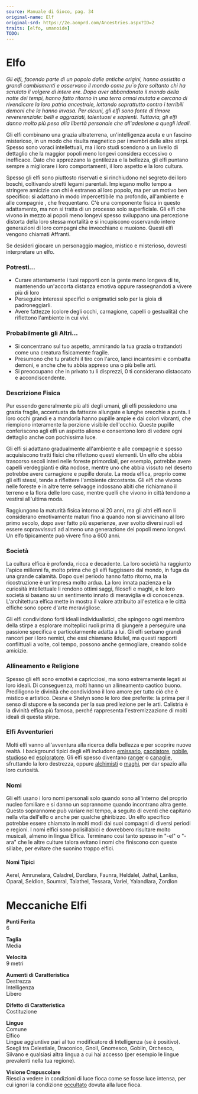 ```yaml
---
source: Manuale di Gioco, pag. 34
original-name: Elf
original-srd: https://2e.aonprd.com/Ancestries.aspx?ID=2
traits: [elfo, umanoide]
TODO:
---
```


# Elfo

_Gli elfi, facendo parte di un popolo dalle antiche origini, hanno assistito a
grandi cambiamenti e osservano il mondo come pu`o fare soltanto chi ha scrutato
il volgere di intere ere. Dopo aver abbandonato il mondo della notte dei tempi,
hanno fatto ritorno in una terra ormai mutata e cercano di rivendicare la loro
patria ancestrale, lottando soprattutto contro i terribili demoni che la hanno
invasa. Per alcuni, gli elfi sono fonte di timore revererenziale: belli e
aggraziati, talentuosi e sapienti. Tuttavia, gli elfi danno molto più peso alla
libertà personale che all'adesione a quegli ideali._

Gli elfi combinano una grazia ultraterrena, un'intelligenza acuta e un fascino
misterioso, in un modo che risulta magnetico per i membri delle altre stirpi.
Spesso sono voraci intellettuali, ma i loro studi scendono a un livello di
dettaglio che la maggior popoli meno longevi considera eccessivo o inefficace.
Dato che apprezzano la gentilezza e la bellezza, gli elfi puntano sempre a
migliorare i loro comportamenti, il loro aspetto e la loro cultura.

Spesso gli elfi sono piuttosto riservati e si rinchiudono nel segreto dei loro
boschi, coltivando stretti legami parentali. Impiegano molto tempo a stringere
amicizie con chi è estraneo al loro popolo, ma per un motivo ben specifico: si
adattano in modo impercettibile ma profondo, all'ambiente e alle compagnie , che
frequentano. C'è una componente fisica in questo adattamento, ma non si tratta
di un processo solo superficiale. Gli elfi che vivono in mezzo ai popoli meno
longevi spesso sviluppano una percezione distorta della loro stessa mortalità e
si incupiscono osservando intere generazioni di loro compagni che invecchiano e
muoiono. Questi elfi vengono chiamati Affranti.

Se desideri giocare un personaggio magico, mistico e misterioso, dovresti
interpretare un elfo.

### Potresti...

- Curare attentamente i tuoi rapporti con la gente meno longeva di te,
  mantenendo un'accorta distanza emotiva oppure rassegnandoti a vivere più di
  loro
- Perseguire interessi specifici o enigmatici solo per la gioia di
  padroneggiarli.
- Avere fattezze (colore degli occhi, carnagione, capelli o gestualità) che
  riflettono l'ambiente in cui vivi.

### Probabilmente gli Altri...

- Si concentrano sul tuo aspetto, ammirando la tua grazia o trattandoti come una
  creatura fisicamente fragile.
- Presumono che tu pratichi il tiro con l'arco, lanci incantesimi e combatta
  demoni, e anche che tu abbia appreso una o più belle arti.
- Si preoccupano che in privato tu li disprezzi, 0 ti considerano distaccato e
  accondiscendente.

### Descrizione Fisica

Pur essendo generalmente più alti degli umani, gli elfi possiedono una grazia
fragile, accentuata da fattezze allungate e lunghe orecchie a punta. I loro
occhi grandi e a mandorla hanno pupille ampie e dai colori vibranti, che
riempiono interamente la porzione visibile dell'occhio. Queste pupille
conferiscono agli elfi un aspetto alieno e consentono loro di vedere ogni
dettaglio anche con pochissima luce.

Gli elfi si adattano gradualmente all'ambiente e alle compagnie e spesso
acquisiscono tratti fisici che riflettono questi elementi. Un elfo che abbia
trascorso secoli interi nelle foreste primordiali, per esempio, potrebbe avere
capelli verdeggianti e dita nodose, mentre uno che abbia vissuto nel deserto
potrebbe avere carnagione e pupille dorate. La moda elfica, proprio come gli
elfi stessi, tende a riflettere l'ambiente circostante. Gli elfi che vivono
nelle foreste e in altre terre selvagge indossano abiti che richiamano il
terreno e la flora delle loro case, mentre quelli che vivono in città tendono a
vestirsi all'ultima moda.

Raggiungono la maturità fisica intorno ai 20 anni, ma gli altri elfi non li
considerano emotivamente maturi fino a quando non si avvicinano al loro primo
secolo, dopo aver fatto più esperienze, aver svolto diversi ruoli ed essere
sopravvissuti ad almeno una generazione dei popoli meno longevi. Un elfo
tipicamente può vivere fino a 600 anni.

### Società

La cultura elfica è profonda, ricca e decadente. La loro società ha raggiunto
l'apice millenni fa, molto prima che gli elfi fuggissero dal mondo, in fuga da
una grande calamità. Dopo quel periodo hanno fatto ritorno, ma la ricostruzione
è un'impresa molto ardua. La loro innata pazienza e la curiosità intellettuale
li rendono ottimi saggi, filosofi e maghi, e le loro società si basano su un
sentimento innato di meraviglia e di conoscenza. L'architettura elfica mette in
mostra il valore attribuito all'estetica e le città elfiche sono opere d'arte
meravigliose.

Gli elfi condividono forti ideali individualistici, che spingono ogni membro
della stirpe a esplorare molteplici ruoli prima di giungere a perseguire una
passione specifica e particolarmente adatta a lui. Gli elfi serbano grandi
rancori per i loro nemici, che essi chiamano ilduliel, ma questi rapporti
conflittuali a volte, col tempo, possono anche germogliare, creando solide
amicizie.

### Allineamento e Religione

Spesso gli elfi sono emotivi e capricciosi, ma sono estremamente legati ai loro
ideali. Di conseguenza, molti hanno un allineamento caotico buono. Prediligono
le divinità che condividono il loro amore per tutto ciò che è mistico e
artistico. Desna e Shelyn sono le loro dee preferite: la prima per il senso di
stupore e la seconda per la sua predilezione per le arti. Calistria è la
divinità elfica più famosa, perché rappresenta l'estremizzazione di molti ideali
di questa stirpe.

### Elfi Avventurieri

Molti elfi vanno all'avventura alla ricerca della bellezza e per scoprire nuove
realtà. I background tipici degli elfi includono
[emissario](/background/emissario), [cacciatore](/background/cacciatore),
[nobile](/background/nobile), [studioso](/background/studioso) ed
[esploratore](/background/esploratore). Gli elfi spesso diventano
[ranger](/classi/ranger) o [canaglie](/classi/canaglia), sfruttando la loro
destrezza, oppure [alchimisti](/classi/alchimista) o [maghi](/classi/mago), per
dar spazio alla loro curiosità.

### Nomi

Gli elfi usano i loro nomi personali solo quando sono all'interno del proprio
nucleo familiare e si danno un soprannome quando incontrano altra gente. Questo
soprannome può variare nel tempo, a seguito di eventi che capitano nella vita
dell'elfo o anche per qualche ghiribizzo. Un elfo specifico potrebbe essere
chiamato in molti modi dai suoi compagni di diversi periodi e regioni. I nomi
elfici sono polisillabici e dovrebbero risultare molto musicali, almeno in
lingua Elfica. Terminano così tanto spesso in "-el" o "-ara" che le altre
culture talora evitano i nomi che finiscono con queste sillabe, per evitare che
suonino troppo elfici.

#### Nomi Tipici

Aerel, Amrunelara, Caladrel, Dardlara, Faunra, Heldalel, Jathal, Lanliss,
Oparal, Seldlon, Soumral, Talathel, Tessara, Variel, Yalandlara, Zordlon

# Meccaniche Elfi

**Punti Ferita**  
6

**Taglia**  
Media

**Velocità**  
9 metri

**Aumenti di Caratteristica**  
Destrezza  
Intelligenza  
Libero

**Difetto di Caratteristica**  
Costituzione

**Lingue**  
Comune  
Elfico  
Lingue aggiuntive pari al tuo modificatore di Intelligenza (se è positivo).
Scegli tra Celestiale, Draconico, Gnoll, Gnomesco, Goblin, Orchesco, Silvano e
qualsiasi altra lingua a cui hai accesso (per esempio le lingue prevalenti nella
tua regione).

**Visione Crepuscolare**  
Riesci a vedere in condizioni di luce fioca come se fosse luce intensa, per cui
ignori la condizione [occultato](/condizioni/occultato) dovuta alla luce fioca.

